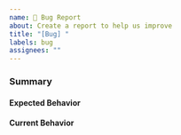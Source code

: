 ```yaml
---
name: 🐞 Bug Report
about: Create a report to help us improve
title: "[Bug] "
labels: bug
assignees: ""
---
```


### Summary

<!-- Please provide a summary of the bug -->

#### Expected Behavior

<!--- Tell us what should happen -->

#### Current Behavior

<!--- Tell us what happens instead of the expected behavior -->
